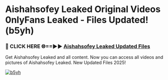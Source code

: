 # Aishahsofey Leaked Original Videos 0nlyFans Leaked - Files Updated! (b5yh)

<h3>🔴 CLICK HERE 🌐==►► <a href="https://tinyurl.com/ehrbuxhb" rel="nofollow">Aishahsofey Leaked Updated Files</a></h3>

Get Aishahsofey Leaked and all content. Now you can access all videos and pictures of Aishahsofey Leaked. New Updated Files 2025!

[![b5yh](https://i.imgur.com/lVYEuWS.gif)](https://tinyurl.com/ehrbuxhb)
